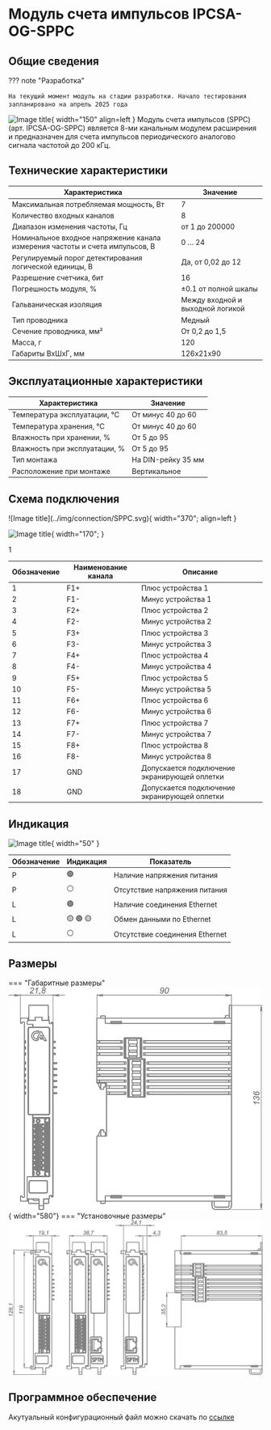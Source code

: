 # Модуль счета импульсов IPCSA-OG-SPPC

## Общие сведения

??? note "Разработка"

    На текущий момент модуль на стадии разработки. Начало тестирования запланировано на апрель 2025 года
<div class="grid cards" markdown>



![Image title](../img/modules/SPPC.png){ width="150" align=left  }
Модуль счета импульсов (SPPC) (арт. IPCSA-OG-SPPC) является 8-ми канальным модулем расширения и предназначен для счета импульсов периодического аналогово сигнала частотой до 200 кГц.

</div>

## Технические характеристики 

| Характеристика                          | Значение                          |
|-----------------------------------------|-----------------------------------|
| Максимальная потребляемая мощность, Вт  | 7                                 |
| Количество входных каналов              | 8                                 |
| Диапазон изменения частоты, Гц          | от 1 до 200000                    |
| Номинальное входное напряжение канала измерения частоты и счета импульсов, В | 0 … 24 |
| Регулируемый порог детектирования логической единицы, В | Да, от 0,02 до 12 |
| Разрешение счетчика, бит                | 16                                |
| Погрешность модуля, %                   | ±0.1 от полной шкалы              |
| Гальваническая изоляция                 | Между входной и выходной логикой  |
| Тип проводника                          | Медный                            |
| Сечение проводника, мм²                 | От 0,2 до 1,5                     |
| Масса, г                                | 120                               |
| Габариты ВхШхГ, мм                      | 126х21х90                         |

## Эксплуатационные характеристики
| Характеристика                   | Значение           |
| -------------------------------- | -                  |
| Температура эксплуатации, °С     | От минус 40 до 60  |
| Температура хранения, °С         | От минус 40 до 60  |
| Влажность при хранении, %	       | От 5 до 95         |
| Влажность при эксплуатации, %    | От 5 до 95         |
| Тип монтажа                      | На DIN-рейку 35 мм |
| Расположение при монтаже         | Вертикальное       |

## Схема подключения

<div class="grid cards" markdown>
![Image title](../img/connection/SPPC.svg){ width="370"; align=left  }

![Image title](../img/connection/connector_18pin.png){ width="170";  }
</div>

1

| Обозначение | Наименование канала | Описание                                         |
|-------------|---------------------|--------------------------------------------------|
| 1           | F1+                 | Плюс устройства 1                                |
| 2           | F1-                 | Минус устройства 1                               |
| 3           | F2+                 | Плюс устройства 2                                |
| 4           | F2-                 | Минус устройства 2                               |
| 5           | F3+                 | Плюс устройства 3                                |
| 6           | F3-                 | Минус устройства 3                               |
| 7           | F4+                 | Плюс устройства 4                                |
| 8           | F4-                 | Минус устройства 4                               |
| 9           | F5+                 | Плюс устройства 5                                |
| 10          | F5-                 | Минус устройства 5                               |
| 11          | F6+                 | Плюс устройства 6                                |
| 12          | F6-                 | Минус устройства 6                               |
| 13          | F7+                 | Плюс устройства 7                                |
| 14          | F7-                 | Минус устройства 7                               |
| 15          | F8+                 | Плюс устройства 8                                |
| 16          | F8-                 | Минус устройства 8                               |
| 17          | GND                 | Допускается подключение экранирующей оплетки     |
| 18          | GND                 | Допускается подключение экранирующей оплетки     |

## Индикация
![Image title](../img/identification/2_leds.png){ width="50" }


| Обозначение | Индикация | Показатель |
|------------------|----------------------|---------------------------------------|
| P | :green_circle:| Наличие напряжения питания |
| P | :white_circle:| Отсутствие напряжения питания |
| L | :green_circle:| Наличие соединения Ethernet |
| L | :yellow_circle: :green_circle: :yellow_circle: | Обмен данными по Ethernet |
| L | :white_circle:| Отсутствие соединения Ethernet|

## Размеры

=== "Габаритные размеры" 
    ![Image title](../img/dimensions/overall_dimensions_extensions.png){ width="580"}
=== "Установочные размеры"
    ![alt text](../img/dimensions/installation_dimensions.png) 

## Программное обеспечение
Акутуальный конфигурационный файл можно скачать по 
<a href="../../downloads/IPCSA_OG.xml" download>ссылке</a>






